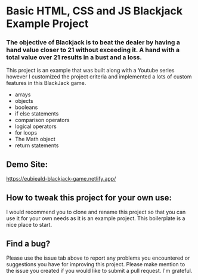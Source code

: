 # Basic HTML, CSS and JS Blackjack Example Project

### The objective of Blackjack is to beat the dealer by having a hand value closer to 21 without exceeding it. A hand with a total value over 21 results in a bust and a loss.


This project is an example that was built along with a Youtube series however I customized the project criteria and implemented a lots of custom features in this BlackJack game.

* arrays
* objects
* booleans
* if else statements
* comparison operators
* logical operators
* for loops
* The Math object
* return statements


## Demo Site:
https://eubieald-blackjack-game.netlify.app/


## How to tweak this project for your own use:

I would recommend you to clone and rename this project so that you can use it for your own needs as it is an example project. This boilerplate is a nice place to start.


## Find a bug?

Please use the issue tab above to report any problems you encountered or suggestions you have for improving this project. Please make mention to the issue you created if you would like to submit a pull request. I'm grateful.
